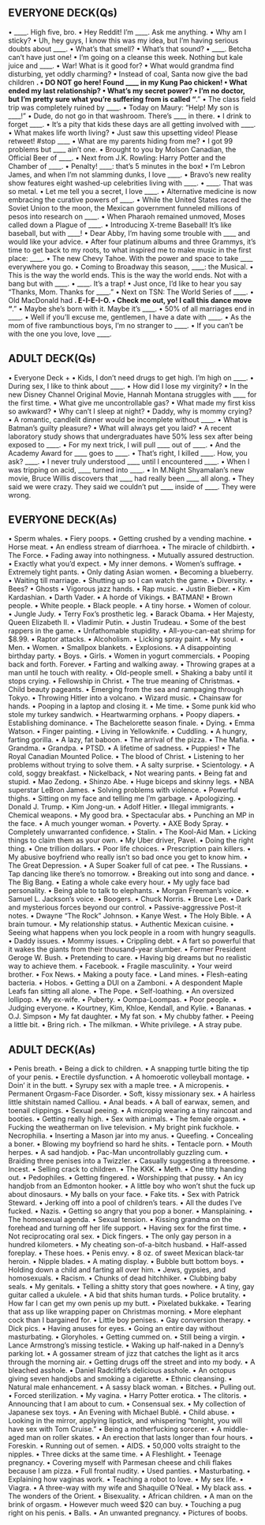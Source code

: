 ## EVERYONE DECK(Qs)

•	____. High five, bro.
•	Hey Reddit! I’m ____. Ask me anything.
•	Why am I sticky?
•	Uh, hey guys, I know this was my idea, but I’m having serious doubts about ____.
•	What’s that smell?
•	What’s that sound?
•	____. Betcha can’t have just one!
•	I’m going on a cleanse this week. Nothing but kale juice and ____.
•	War! What is it good for?
•	What would grandma find disturbing, yet oddly charming?
•	Instead of coal, Santa now give the bad children ____.
•	DO NOT go here! Found ____ in my Kung Pao chicken!
•	What ended my last relationship?
•	What’s my secret power?
•	I’m no doctor, but I’m pretty sure what you’re suffering from is called “____.”
•	The class field trip was completely ruined by ____.
•	Today on Maury: “Help! My son is ____!”
•	Dude, do not go in that washroom. There’s ____ in there.
•	I drink to forget ____.
•	It’s a pity that kids these days are all getting involved with ____.
•	What makes life worth living?
•	Just saw this upsetting video! Please retweet! #stop ____
•	What are my parents hiding from me?
•	I got 99 problems but ____ ain’t one.
•	Brought to you by Molson Canadian, the Official Beer of ____.
•	Next from J.K. Rowling: Harry Potter and the Chamber of ____.
•	Penalty! ____: that’s 5 minutes in the box!
•	I’m Lebron James, and when I’m not slamming dunks, I love ____.
•	Bravo’s new reality show features eight washed-up celebrities living with ____.
•	____. That was so metal. 
•	Let me tell you a secret, I love ____.
•	Alternative medicine is now embracing the curative powers of ____.
•	While the United States raced the Soviet Union to the moon, the Mexican government funneled millions of pesos into research on ____.
•	When Pharaoh remained unmoved, Moses called down a Plague of ____.
•	Introducing X-treme Baseball! It’s like baseball, but with ____!
•	Dear Abby, I’m having some trouble with ____ and would like your advice. 
•	After four platinum albums and three Grammys, it’s time to get back to my roots, to what inspired me to make music in the first place: ____. 
•	The new Chevy Tahoe. With the power and space to take ____ everywhere you go.
•	Coming to Broadway this season, ____: the Musical.
•	This is the way the world ends. This is the way the world ends. Not with a bang but with ____.
•	____. It’s a trap!
•	Just once, I’d like to hear you say “Thanks, Mom. Thanks for ____.”
•	Next on TSN: The World Series of ____.
•	Old MacDonald had ____. E-I-E-I-O.
•	Check me out, yo! I call this dance move “____.”
•	Maybe she’s born with it. Maybe it’s ____.
•	50% of all marriages end in ____.
•	Well if you’ll excuse me, gentlemen, I have a date with ____.
•	As the mom of five rambunctious boys, I’m no stranger to ____.
•	If you can’t be with the one you love, love ____.


## ADULT DECK(Qs)
•	Everyone Deck +
•	Kids, I don’t need drugs to get high. I’m high on ____.
•	During sex, I like to think about ____.
•	How did I lose my virginity?
•	In the new Disney Channel Original Movie, Hannah Montana struggles with ____ for the first time. 
•	What give me uncontrollable gas?
•	What made my first kiss so awkward?
•	Why can’t I sleep at night?
•	Daddy, why is mommy crying?
•	A romantic, candlelit dinner would be incomplete without ____.
•	What is Batman’s guilty pleasure?
•	What will always get you laid?
•	A recent laboratory study shows that undergraduates have 50% less sex after being exposed to ____.
•	For my next trick, I will pull ____ out of ____.
•	And the Academy Award for ____ goes to ____.
•	That’s right, I killed ____. How, you ask? ____. 
•	I never truly understood ____ until I encountered ____.
•	When I was tripping on acid,  ____ turned into ____.
•	In M.Night Shyamalan’s new movie, Bruce Willis discovers that ____ had really been ____ all along.
•	They said we were crazy. They said we couldn’t put ____ inside of ____. They were wrong.

## EVERYONE DECK(As)
•	Sperm whales.
•	Fiery poops.
•	Getting crushed by a vending machine.
•	Horse meat.
•	An endless stream of diarrhoea.
•	The miracle of childbirth.
•	The Force.
•	Fading away into nothingness.
•	Mutually assured destruction.
•	Exactly what you’d expect.
•	My inner demons.
•	Women’s suffrage.
•	Extremely tight pants.
•	Only dating Asian women.
•	Becoming a blueberry.
•	Waiting till marriage.
•	Shutting up so I can watch the game.
•	Diversity.
•	Bees?
•	Ghosts
•	Vigorous jazz hands.
•	Rap music.
•	Justin Bieber.
•	Kim Kardashian.
•	Darth Vader.
•	A horde of Vikings.
•	BATMAN!
•	Brown people.
•	White people.
•	Black people.
•	A tiny horse.
•	Women of colour.
•	Jungle Judy.
•	Terry Fox’s prosthetic leg.
•	Barack Obama.
•	Her Majesty, Queen Elizabeth II.
•	Vladimir Putin.
•	Justin Trudeau.
•	Some of the best rappers in the game.
•	Unfathomable stupidity.
•	All-you-can-eat shrimp for $8.99.
•	Raptor attacks.
•	Alcoholism.
•	Licking spray paint.
•	My soul.
•	Men.
•	Women.
•	Smallpox blankets.
•	Explosions.
•	A disappointing birthday party.
•	Boys.
•	Girls.
•	Women in yogurt commercials.
•	Pooping back and forth. Forever.
•	Farting and walking away.
•	Throwing grapes at a man until he touch with reality.
•	Old-people smell.
•	Shaking a baby until it stops crying.
•	Fellowship in Christ.
•	The true meaning of Christmas.
•	Child beauty pageants.
•	Emerging from the sea and rampaging through Tokyo.
•	Throwing Hitler into a volcano.
•	Wizard music.
•	Chainsaw for hands.
•	Pooping in a laptop and closing it.
•	Me time.
•	Some punk kid who stole my turkey sandwich.
•	Heartwarming orphans.
•	Poopy diapers.
•	Establishing dominance.
•	The Bachelorette season finale.
•	Dying.
•	Emma Watson.
•	Finger painting.
•	Living in Yellowknife.
•	Cuddling.
•	A hungry, farting gorilla.
•	A lazy, fat baboon.
•	The arrival of the pizza.
•	The Mafia.
•	Grandma.
•	Grandpa.
•	PTSD.
•	A lifetime of sadness.
•	Puppies!
•	The Royal Canadian Mounted Police.
•	The blood of Christ.
•	Listening to her problems without trying to solve them.
•	A salty surprise.
•	Scientology.
•	A cold, soggy breakfast.
•	Nickelback,
•	Not wearing pants.
•	Being fat and stupid.
•	Mao Zedong.
•	Shinzo Abe.
•	Huge biceps and skinny legs.
•	NBA superstar LeBron James.
•	Solving problems with violence.
•	Powerful thighs.
•	Sitting on my face and telling me I’m garbage.
•	Apologizing.
•	Donald J. Trump.
•	Kim Jong-un.
•	Adolf Hitler.
•	Illegal immigrants.
•	Chemical weapons.
•	My good bra.
•	Spectacular abs.
•	Punching an MP in the face.
•	A much younger woman.
•	Poverty.
•	AXE Body Spray.
•	Completely unwarranted confidence.
•	Stalin.
•	The Kool-Aid Man.
•	Licking things to claim them as your own.
•	My Uber driver, Pavel.
•	Doing the right thing.
•	One trillion dollars.
•	Poor life choices.
•	Prescription pain killers.
•	My abusive boyfriend who really isn’t so bad once you get to know him.
•	The Great Depression.
•	A Super Soaker full of cat pee.
•	The Russians.
•	Tap dancing like there’s no tomorrow.
•	Breaking out into song and dance.
•	The Big Bang.
•	Eating a whole cake every hour.
•	My ugly face bad personality.
•	Being able to talk to elephants.
•	Morgan Freeman’s voice.
•	Samuel L. Jackson’s voice.
•	Boogers.
•	Chuck Norris.
•	Bruce Lee.
•	Dark and mysterious forces beyond our control.
•	Passive-aggressive Post-it notes.
•	Dwayne “The Rock” Johnson.
•	Kanye West.
•	The Holy Bible.
•	A brain tumour.
•	My relationship status.
•	Authentic Mexican cuisine.
•	Seeing what happens when you lock people in a room with hungry seagulls.
•	Daddy issues.
•	Mommy issues.
•	Crippling debt.
•	A fart so powerful that it wakes the giants from their thousand-year slumber.
•	Former President Geroge W. Bush.
•	Pretending to care.
•	Having big dreams but no realistic way to achieve them.
•	Facebook.
•	Fragile masculinity.
•	Your weird brother.
•	Fox News.
•	Making a pouty face.
•	Land mines.
•	Flesh-eating bacteria.
•	Hobos.
•	Getting a DUI on a Zamboni.
•	A despondent Maple Leafs fan sitting all alone.
•	The Pope.
•	Self-loathing.
•	An oversized lollipop.
•	My ex-wife.
•	Puberty.
•	Oompa-Loompas.
•	Poor people.
•	Judging everyone.
•	Kourtney, Kim, Khloe, Kendall, and Kylie.
•	Bananas.
•	O.J. Simpson
•	My fat daughter.
•	My fat son.
•	My chubby father.
•	Peeing a little bit.
•	Bring rich.
•	The milkman.
•	White privilege.
•	A stray pube.



## ADULT DECK(As)

•	Penis breath.
•	Being a dick to children.
•	A snapping turtle biting the tip of your penis.
•	Erectile dysfunction.
•	A homoerotic volleyball montage.
•	Doin’ it in the butt.
•	Syrupy sex with a maple tree.
•	A micropenis.
•	Permanent Orgasm-Face Disorder.
•	Soft, kissy missionary sex.
•	A hairless little shitstain named Calliou.
•	Anal beads.
•	A ball of earwax, semen, and toenail clippings.
•	Sexual peeing.
•	A micropig wearing a tiny raincoat and booties.
•	Getting really high.
•	Sex with animals.
•	The female orgasm.
•	Fucking the weatherman on live television.
•	My bright pink fuckhole.
•	Necrophilia.
•	Inserting a Mason jar into my anus.
•	Queefing.
•	Concealing a boner.
•	Blowing my boyfriend so hard he shits.
•	Tentacle porn.
•	Mouth herpes.
•	A sad handjob.
•	Pac-Man uncontrollably guzzling cum.
•	Braiding three penises into a Twizzler.
•	Casually suggesting a threesome.
•	Incest.
•	Selling crack to children.
•	The KKK.
•	Meth.
•	One titty handing out.
•	Pedophiles.
•	Getting fingered.
•	Worshipping that pussy.
•	An icy handjob from an Edmonton hooker.
•	A little boy who won’t shut the fuck up about dinosaurs.
•	My balls on your face.
•	Fake tits.
•	Sex with Patrick Steward.
•	Jerking off into a pool of children’s tears.
•	All the dudes I’ve fucked.
•	Nazis.
•	Getting so angry that you pop a boner. 
•	Mansplaining.
•	The homosexual agenda.
•	Sexual tension.
•	Kissing grandma on the forehead and turning off her life support.
•	Having sex for the first time.
•	Not reciprocating oral sex.
•	Dick fingers.
•	The only gay person in a hundred kilometers.
•	My cheating son-of-a-bitch husband.
•	Half-assed foreplay.
•	These hoes.
•	Penis envy.
•	8 oz. of sweet Mexican black-tar heroin.
•	Nipple blades.
•	A mating display.
•	Bubble butt bottom boys.
•	Holding down a child and farting all over him.
•	Jews, gypsies, and homosexuals.
•	Racism.
•	Chunks of dead hitchhiker.
•	Clubbing baby seals.
•	My genitals.
•	Telling a shitty story that goes nowhere.
•	A tiny, gay guitar called a ukulele.
•	A bid that shits human turds.
•	Police brutality.
•	How far I can get my own penis up my butt.
•	Pixelated bukkake.
•	Tearing that ass up like wrapping paper on Christmas morning.
•	More elephant cock than I bargained for.
•	Little boy penises.
•	Gay conversion therapy.
•	Dick pics.
•	Having anuses for eyes.
•	Going an entire day without masturbating.
•	Gloryholes.
•	Getting cummed on.
•	Still being a virgin.
•	Lance Armstrong’s missing testicle.
•	Waking up half-naked in a Denny’s parking lot.
•	A gossamer stream of jizz that catches the light as it arcs through the morning air.
•	Getting drugs off the street and into my body.
•	A bleached asshole.
•	Daniel Radcliffe’s delicious asshole.
•	An octopus giving seven handjobs and smoking a cigarette.
•	Ethnic cleansing.
•	Natural male enhancement.
•	A sassy black woman.
•	Bitches.
•	Pulling out.
•	Forced sterilization.
•	My vagina.
•	Harry Potter erotica.
•	The clitoris.
•	Announcing that I am about to cum.
•	Consensual sex.
•	My collection of Japanese sex toys.
•	An Evening with Michael Bublé.
•	Child abuse.
•	Looking in the mirror, applying lipstick, and whispering “tonight, you will have sex with Tom Cruise.”
•	Being a motherfucking sorcerer.
•	A middle-aged man on roller skates.
•	An erection that lasts longer than four hours.
•	Foreskin.
•	Running out of semen.
•	AIDS.
•	50,000 volts straight to the nipples.
•	Three dicks at the same time.
•	A Fleshlight.
•	Teenage pregnancy.
•	Covering myself with Parmesan cheese and chili flakes because I am pizza.
•	Full frontal nudity.
•	Used panties.
•	Masturbating.
•	Explaining how vaginas work.
•	Teaching a robot to love.
•	My sex life.
•	Viagra.
•	A three-way with my wife and Shaquille O’Neal.
•	My black ass.
•	The wonders of the Orient.
•	Bisexuality.
•	African children.
•	A man on the brink of orgasm.
•	However much weed $20 can buy.
•	Touching a pug right on his penis.
•	Balls.
•	An unwanted pregnancy.
•	Pictures of boobs.





